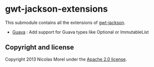 gwt-jackson-extensions
=====
This submodule contains all the extensions of [gwt-jackson](https://github.com/nmorel/gwt-jackson).
* [Guava](guava) : Add support for Guava types like Optional or ImmutableList


Copyright and license
-------------

Copyright 2013 Nicolas Morel under the [Apache 2.0 license](LICENSE).
